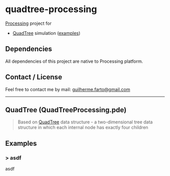 # quadtree-processing

[Processing](https://processing.org/) project for 

* [QuadTree](#quadtree-processing) simulation ([examples](#all-examples))

## Dependencies

All dependencies of this project are native to Processing platform.

## Contact / License

Feel free to contact me by mail: guilherme.farto@gmail.com

---

<a name="quadtree-processing"></a>
## QuadTree (QuadTreeProcessing.pde)
> Based on [QuadTree](https://en.wikipedia.org/wiki/Quadtree) data structure - a two-dimensional tree data structure in which each internal node has exactly four children

<a name="all-examples"></a>
## Examples

<a name="quadtree-examples-1"></a>
### > asdf

asdf
